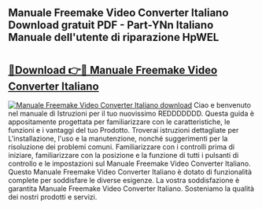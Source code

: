 ## Manuale Freemake Video Converter Italiano Download gratuit PDF - Part-YNn Italiano Manuale dell'utente di riparazione HpWEL

# <h2><a href="http://dfgt3p.blite.top/?on=Manuale+Freemake+Video+Converter+Italiano">🔗Download 👉🔴 Manuale Freemake Video Converter Italiano</a></h2>

[![Manuale Freemake Video Converter Italiano download](https://i.imgur.com/lujVjoI.png)](http://dfgt3p.blite.top/?on=Manuale+Freemake+Video+Converter+Italiano)
Ciao e benvenuto nel manuale di Istruzioni per il tuo nuovissimo REDDDDDDD. Questa guida è appositamente progettata per familiarizzare con le caratteristiche, le funzioni e i vantaggi del tuo Prodotto. Troverai istruzioni dettagliate per L'installazione, l'uso e la manutenzione, nonché suggerimenti per la risoluzione dei problemi comuni. Familiarizzare con i controlli prima di iniziare, familiarizzare con la posizione e la funzione di tutti i pulsanti di controllo e le impostazioni sul Manuale Freemake Video Converter Italiano. Questo Manuale Freemake Video Converter Italiano è dotato di funzionalità complete per soddisfare le diverse esigenze. La vostra soddisfazione è garantita Manuale Freemake Video Converter Italiano. Sosteniamo la qualità dei nostri prodotti e servizi.
